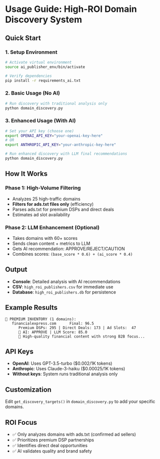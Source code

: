 # Usage Guide: High-ROI Domain Discovery System

## Quick Start

### 1. Setup Environment
```bash
# Activate virtual environment
source ai_publisher_env/bin/activate

# Verify dependencies
pip install -r requirements_ai.txt
```

### 2. Basic Usage (No AI)
```bash
# Run discovery with traditional analysis only
python domain_discovery.py
```

### 3. Enhanced Usage (With AI)
```bash
# Set your API key (choose one)
export OPENAI_API_KEY="your-openai-key-here"
# OR
export ANTHROPIC_API_KEY="your-anthropic-key-here"

# Run enhanced discovery with LLM final recommendations
python domain_discovery.py
```

## How It Works

### Phase 1: High-Volume Filtering
- Analyzes 25 high-traffic domains
- **Filters for ads.txt files only** (efficiency)
- Parses ads.txt for premium DSPs and direct deals
- Estimates ad slot availability

### Phase 2: LLM Enhancement (Optional)
- Takes domains with 60+ scores
- Sends clean content + metrics to LLM
- Gets AI recommendation: APPROVE/REJECT/CAUTION
- Combines scores: `(base_score * 0.6) + (ai_score * 0.4)`

## Output
- **Console**: Detailed analysis with AI recommendations
- **CSV**: `high_roi_publishers.csv` for immediate use
- **Database**: `high_roi_publishers.db` for persistence

## Example Results
```
🥇 PREMIUM INVENTORY (1 domains):
   financialexpress.com      Final: 96.5
      Premium DSPs: 295 | Direct Deals: 173 | Ad Slots:  47
      🤖 AI: APPROVE | LLM Score: 85.0
      💭 High-quality financial content with strong B2B focus...
```

## API Keys
- **OpenAI**: Uses GPT-3.5-turbo ($0.002/1K tokens)
- **Anthropic**: Uses Claude-3-haiku ($0.00025/1K tokens) 
- **Without keys**: System runs traditional analysis only

## Customization
Edit `get_discovery_targets()` in `domain_discovery.py` to add your specific domains.

## ROI Focus
- ✅ Only analyzes domains with ads.txt (confirmed ad sellers)
- ✅ Prioritizes premium DSP partnerships
- ✅ Identifies direct deal opportunities
- ✅ AI validates quality and brand safety
